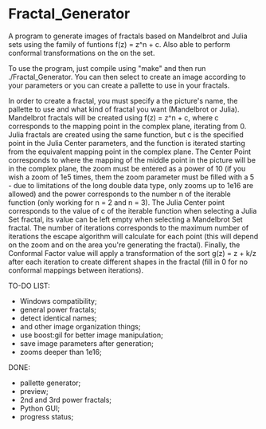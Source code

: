 # Fractal_Generator
A program to generate images of fractals based on Mandelbrot and Julia sets using the family of funtions f(z) = z^n + c. Also able to perform conformal transformations on the on the set.


To use the program, just compile using "make" and then run ./Fractal_Generator. You can then select to create an image according to your parameters or you can create a pallette to use in your fractals.

In order to create a fractal, you must specify a the picture's name, the pallette to use and what kind of fractal you want (Mandelbrot or Julia). Mandelbrot fractals will be created using f(z) = z^n + c, where c corresponds to the mapping point in the complex plane, iterating from 0. Julia fractals are created using the same function, but c is the specified point in the Julia Center parameters, and the function is iterated starting from the equivalent mapping point in the complex plane.
The Center Point corresponds to where the mapping of the middle point in the picture will be in the complex plane, the zoom must be entered as a power of 10 (if you wish a zoom of 1e5 times, them the zoom parameter must be filled with a 5 - due to limitations of the long double data type, only zooms up to 1e16 are allowed) and the power corresponds to the number n of the iterable function (only working for n = 2 and n = 3).
The Julia Center point corresponds to the value of c of the iterable function when selecting a Julia Set fractal, its value can be left empty when selecting a Mandelbrot Set fractal. The number of iterations corresponds to the maximum number of iterations the escape algorithm will calculate for each point (this will depend on the zoom and on the area you're generating the fractal). Finally, the Conformal Factor value will apply a transformation of the sort g(z) = z + k/z after each iteration to create different shapes in the fractal (fill in 0 for no conformal mappings between iterations).

TO-DO LIST:
- Windows compatibility;
- general power fractals;
- detect identical names;
- and other image organization things;
- use boost:gil for better image manipulation;
- save image parameters after generation;
- zooms deeper than 1e16;

DONE:
- pallette generator;
- preview;
- 2nd and 3rd power fractals;
- Python GUI;
- progress status;
